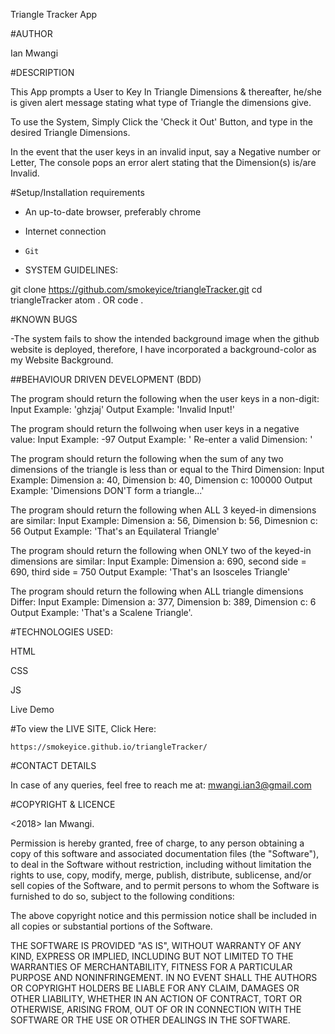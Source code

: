 Triangle Tracker App


#AUTHOR

  Ian Mwangi


#DESCRIPTION

  This App prompts a User to Key In Triangle Dimensions & thereafter, he/she is given alert message stating what type of Triangle the dimensions give. 
  
  To use the System, Simply Click the 'Check it Out' Button, and type in the desired Triangle Dimensions.
  
  In the event that the user keys in an invalid input, say a Negative number or Letter, The console pops an error alert stating that the Dimension(s) is/are Invalid.


#Setup/Installation requirements

* An up-to-date browser, preferably chrome

* Internet connection

* `Git`

* SYSTEM GUIDELINES:

git clone https://github.com/smokeyice/triangleTracker.git
cd triangleTracker
atom . OR code .


#KNOWN BUGS

  -The system fails to show the intended background image when the github website is deployed, therefore, I have incorporated a background-color as my Website Background.


 ##BEHAVIOUR DRIVEN DEVELOPMENT (BDD)

The program should return the following when the user keys in a non-digit: 
      Input Example: 'ghzjaj' 
      Output Example: 'Invalid Input!'


The program should return the follwoing when user keys in a negative value: 
      Input Example: -97 
      Output Example: ' Re-enter a valid Dimension: ' 


The program should return the following when the sum of any two dimensions of the triangle is less than or equal to the Third Dimension: 
      Input Example: Dimension a: 40, Dimension b: 40, Dimension c: 100000 
      Output Example: 'Dimensions DON'T form a triangle...'



The program should return the following when ALL 3 keyed-in dimensions are similar: 
         Input Example: Dimension a: 56, Dimension b: 56, Dimesnion c: 56
         Output Example: 'That's an Equilateral Triangle'


The program should return the following when ONLY two of the keyed-in dimensions are similar: 
        Input Example: Dimension a: 690, second side = 690, third side = 750 
        Output Example: 'That's an Isosceles Triangle'


The program should return the following when ALL triangle dimensions Differ: 
        Input Example: Dimension a: 377, Dimension b: 389, Dimension c: 6 
        Output Example: 'That's a Scalene Triangle'.


#TECHNOLOGIES USED:

  HTML

  CSS

  JS

  Live Demo


#To view the LIVE SITE, Click Here: 

    https://smokeyice.github.io/triangleTracker/



#CONTACT DETAILS

  In case of any queries, feel free to reach me at: mwangi.ian3@gmail.com


#COPYRIGHT & LICENCE

  <2018> Ian Mwangi.

  Permission is hereby granted, free of charge, to any person obtaining a copy of this software and associated documentation files (the "Software"), to deal in the Software without restriction, including without limitation the rights to use, copy, modify, merge, publish, distribute, sublicense, and/or sell copies of the Software, and to permit persons to whom the Software is furnished to do so, subject to the following conditions:

  The above copyright notice and this permission notice shall be included in all copies or substantial portions of the Software.

  THE SOFTWARE IS PROVIDED "AS IS", WITHOUT WARRANTY OF ANY KIND, EXPRESS OR IMPLIED, INCLUDING BUT NOT LIMITED TO THE WARRANTIES OF MERCHANTABILITY, FITNESS FOR A PARTICULAR PURPOSE AND NONINFRINGEMENT. IN NO EVENT SHALL THE AUTHORS OR COPYRIGHT HOLDERS BE LIABLE FOR ANY CLAIM, DAMAGES OR OTHER LIABILITY, WHETHER IN AN ACTION OF CONTRACT, TORT OR OTHERWISE, ARISING FROM, OUT OF OR IN CONNECTION WITH THE SOFTWARE OR THE USE OR OTHER DEALINGS IN THE SOFTWARE.
